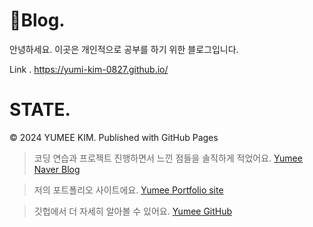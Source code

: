 # 📝Blog.

안녕하세요.
이곳은 개인적으로 공부를 하기 위한 블로그입니다.

Link . https://yumi-kim-0827.github.io/

# STATE.

© 2024 YUMEE KIM. Published with GitHub Pages

> 코딩 연습과 프로젝트 진행하면서 느낀 점들을 솔직하게 적었어요. [Yumee Naver Blog]

> 저의 포트폴리오 사이트에요. [Yumee Portfolio site]

> 깃헙에서 더 자세히 알아볼 수 있어요. [Yumee GitHub]

[Yumee Naver Blog]: https://blog.naver.com/hello_world_yum
[Yumee Portfolio site]: https://github.com/jekyll/jekyll
[Yumee GitHub]: https://github.com/yumi-kim-0827
